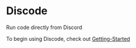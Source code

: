 # Discode

Run code directly from Discord

To begin using Discode, check out [Getting-Started](/docs/Getting-Started.md)


